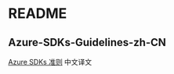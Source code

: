 # README

## Azure-SDKs-Guidelines-zh-CN

[Azure SDKs 准则](https://azure.github.io/azure-sdk/general\_introduction.html#consistent) 中文译文

